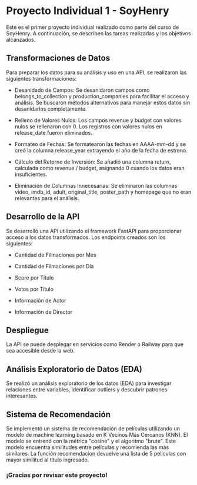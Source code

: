 # Proyecto Individual 1 - SoyHenry
Este es el primer proyecto individual realizado como parte del curso de SoyHenry. A continuación, se describen las tareas realizadas y los objetivos alcanzados.

## Transformaciones de Datos
Para preparar los datos para su análisis y uso en una API, se realizaron las siguientes transformaciones:

- Desanidado de Campos: Se desanidaron campos como belongs_to_collection y production_companies para facilitar el acceso y análisis. Se buscaron métodos alternativos para manejar estos datos sin desanidarlos completamente.

- Relleno de Valores Nulos:
   Los campos revenue y budget con valores nulos se rellenaron con 0.
   Los registros con valores nulos en release_date fueron eliminados.
 
- Formateo de Fechas: Se formatearon las fechas en AAAA-mm-dd y se creó la columna release_year extrayendo el año de la fecha de estreno.

- Cálculo del Retorno de Inversión: Se añadió una columna return, calculada como revenue / budget, asignando 0 cuando los datos eran insuficientes.

- Eliminación de Columnas Innecesarias: Se eliminaron las columnas video, imdb_id, adult, original_title, poster_path y homepage que no eran relevantes para el análisis.

## Desarrollo de la API
Se desarrolló una API utilizando el framework FastAPI para proporcionar acceso a los datos transformados. Los endpoints creados son los siguientes:

- Cantidad de Filmaciones por Mes

- Cantidad de Filmaciones por Día

- Score por Título

- Votos por Título

- Información de Actor

- Información de Director

## Despliegue
La API se puede desplegar en servicios como Render o Railway para que sea accesible desde la web.

## Análisis Exploratorio de Datos (EDA)
Se realizó un análisis exploratorio de los datos (EDA) para investigar relaciones entre variables, identificar outliers y descubrir patrones interesantes. 

## Sistema de Recomendación
Se implementó un sistema de recomendación de películas utilizando un modelo de machine learning basado en K Vecinos Más Cercanos (KNN). El modelo se entrenó con la métrica "cosine" y el algoritmo "brute". Este modelo encuentra similitudes entre películas y recomienda las más similares. La función recomendacion devuelve una lista de 5 películas con mayor similitud al título ingresado.

### ¡Gracias por revisar este proyecto!
